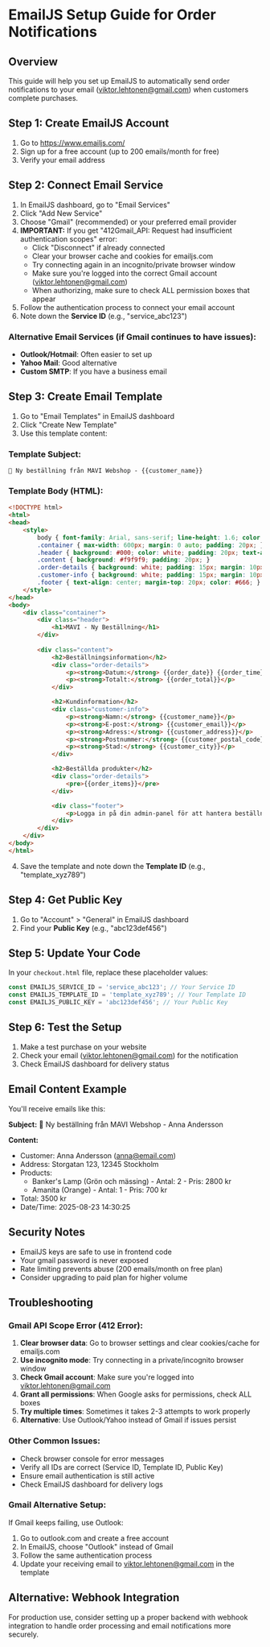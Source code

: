 # EmailJS Setup Guide for Order Notifications

## Overview
This guide will help you set up EmailJS to automatically send order notifications to your email (viktor.lehtonen@gmail.com) when customers complete purchases.

## Step 1: Create EmailJS Account
1. Go to https://www.emailjs.com/
2. Sign up for a free account (up to 200 emails/month for free)
3. Verify your email address

## Step 2: Connect Email Service
1. In EmailJS dashboard, go to "Email Services"
2. Click "Add New Service"
3. Choose "Gmail" (recommended) or your preferred email provider
4. **IMPORTANT:** If you get "412Gmail_API: Request had insufficient authentication scopes" error:
   - Click "Disconnect" if already connected
   - Clear your browser cache and cookies for emailjs.com
   - Try connecting again in an incognito/private browser window
   - Make sure you're logged into the correct Gmail account (viktor.lehtonen@gmail.com)
   - When authorizing, make sure to check ALL permission boxes that appear
5. Follow the authentication process to connect your email account
6. Note down the **Service ID** (e.g., "service_abc123")

### Alternative Email Services (if Gmail continues to have issues):
- **Outlook/Hotmail**: Often easier to set up
- **Yahoo Mail**: Good alternative
- **Custom SMTP**: If you have a business email

## Step 3: Create Email Template
1. Go to "Email Templates" in EmailJS dashboard
2. Click "Create New Template"
3. Use this template content:

### Template Subject:
```
🛒 Ny beställning från MAVI Webshop - {{customer_name}}
```

### Template Body (HTML):
```html
<!DOCTYPE html>
<html>
<head>
    <style>
        body { font-family: Arial, sans-serif; line-height: 1.6; color: #333; }
        .container { max-width: 600px; margin: 0 auto; padding: 20px; }
        .header { background: #000; color: white; padding: 20px; text-align: center; }
        .content { background: #f9f9f9; padding: 20px; }
        .order-details { background: white; padding: 15px; margin: 10px 0; border-left: 4px solid #000; }
        .customer-info { background: white; padding: 15px; margin: 10px 0; }
        .footer { text-align: center; margin-top: 20px; color: #666; }
    </style>
</head>
<body>
    <div class="container">
        <div class="header">
            <h1>MAVI - Ny Beställning</h1>
        </div>
        
        <div class="content">
            <h2>Beställningsinformation</h2>
            <div class="order-details">
                <p><strong>Datum:</strong> {{order_date}} {{order_time}}</p>
                <p><strong>Totalt:</strong> {{order_total}}</p>
            </div>

            <h2>Kundinformation</h2>
            <div class="customer-info">
                <p><strong>Namn:</strong> {{customer_name}}</p>
                <p><strong>E-post:</strong> {{customer_email}}</p>
                <p><strong>Adress:</strong> {{customer_address}}</p>
                <p><strong>Postnummer:</strong> {{customer_postal_code}}</p>
                <p><strong>Stad:</strong> {{customer_city}}</p>
            </div>

            <h2>Beställda produkter</h2>
            <div class="order-details">
                <pre>{{order_items}}</pre>
            </div>

            <div class="footer">
                <p>Logga in på din admin-panel för att hantera beställningen.</p>
            </div>
        </div>
    </div>
</body>
</html>
```

4. Save the template and note down the **Template ID** (e.g., "template_xyz789")

## Step 4: Get Public Key
1. Go to "Account" > "General" in EmailJS dashboard
2. Find your **Public Key** (e.g., "abc123def456")

## Step 5: Update Your Code
In your `checkout.html` file, replace these placeholder values:

```javascript
const EMAILJS_SERVICE_ID = 'service_abc123'; // Your Service ID
const EMAILJS_TEMPLATE_ID = 'template_xyz789'; // Your Template ID  
const EMAILJS_PUBLIC_KEY = 'abc123def456'; // Your Public Key
```

## Step 6: Test the Setup
1. Make a test purchase on your website
2. Check your email (viktor.lehtonen@gmail.com) for the notification
3. Check EmailJS dashboard for delivery status

## Email Content Example
You'll receive emails like this:

**Subject:** 🛒 Ny beställning från MAVI Webshop - Anna Andersson

**Content:**
- Customer: Anna Andersson (anna@email.com)
- Address: Storgatan 123, 12345 Stockholm
- Products: 
  - Banker's Lamp (Grön och mässing) - Antal: 2 - Pris: 2800 kr
  - Amanita (Orange) - Antal: 1 - Pris: 700 kr
- Total: 3500 kr
- Date/Time: 2025-08-23 14:30:25

## Security Notes
- EmailJS keys are safe to use in frontend code
- Your gmail password is never exposed
- Rate limiting prevents abuse (200 emails/month on free plan)
- Consider upgrading to paid plan for higher volume

## Troubleshooting
### Gmail API Scope Error (412 Error):
1. **Clear browser data**: Go to browser settings and clear cookies/cache for emailjs.com
2. **Use incognito mode**: Try connecting in a private/incognito browser window
3. **Check Gmail account**: Make sure you're logged into viktor.lehtonen@gmail.com
4. **Grant all permissions**: When Google asks for permissions, check ALL boxes
5. **Try multiple times**: Sometimes it takes 2-3 attempts to work properly
6. **Alternative**: Use Outlook/Yahoo instead of Gmail if issues persist

### Other Common Issues:
- Check browser console for error messages
- Verify all IDs are correct (Service ID, Template ID, Public Key)
- Ensure email authentication is still active
- Check EmailJS dashboard for delivery logs

### Gmail Alternative Setup:
If Gmail keeps failing, use Outlook:
1. Go to outlook.com and create a free account
2. In EmailJS, choose "Outlook" instead of Gmail
3. Follow the same authentication process
4. Update your receiving email to viktor.lehtonen@gmail.com in the template

## Alternative: Webhook Integration
For production use, consider setting up a proper backend with webhook integration to handle order processing and email notifications more securely.
